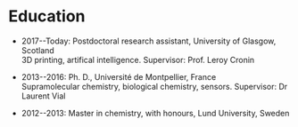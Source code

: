 # Education

- 2017--Today: Postdoctoral research assistant, University of Glasgow, Scotland  
3D printing, artifical intelligence. Supervisor: Prof. Leroy Cronin

- 2013--2016: Ph. D., Université de Montpellier, France  
Supramolecular chemistry, biological chemistry, sensors. Supervisor: Dr Laurent Vial

- 2012--2013: Master in chemistry, with honours, Lund University, Sweden  

